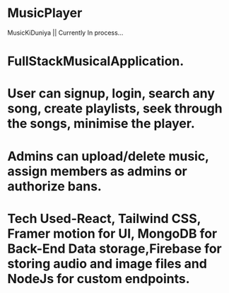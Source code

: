 # MusicPlayer
MusicKiDuniya || Currently In process...



# FullStackMusicalApplication. 
# User can signup, login, search any song, create playlists, seek through the songs, minimise the player. 
# Admins can upload/delete music, assign members as admins or authorize bans. 
# Tech Used-React, Tailwind CSS, Framer motion for UI, MongoDB for Back-End Data storage,Firebase for storing audio and image files and NodeJs for custom endpoints.
